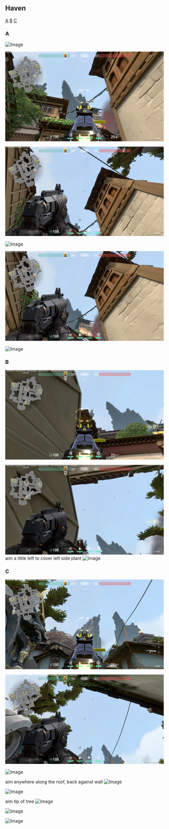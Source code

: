 ## Haven
[A](#a) [B](#b) [C](#c)

### A

![Image](img/1.png)

![Image](img/2.png)

![Image](img/3.png)

![Image](img/5.png)

![Image](img/4.png)

![Image](img/6.png)

### B

![Image](img/7.png)

![Image](img/8.png)
aim a little left to cover left side plant
![Image](img/9.png)

### C

![Image](img/10.png)

![Image](img/11.png)

![Image](img/12.png)


aim anywhere along the roof, back against wall
![Image](img/13.png)

![Image](img/14.png)

aim tip of tree
![Image](img/15.png)

![Image](img/16.png)

![Image](img/17.png)